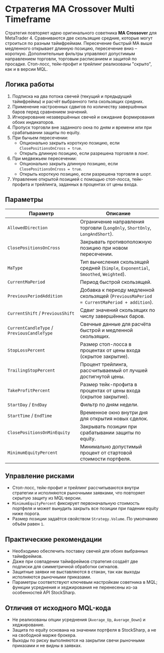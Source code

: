 # Стратегия MA Crossover Multi Timeframe

Стратегия повторяет идею оригинального советника **MA Crossover** для MetaTrader 4. Сравниваются две скользящие средние, которые могут строиться по разным таймфреймам. Пересечение быстрый MA выше медленного открывает длинную позицию, пересечение вниз – короткую. Дополнительные фильтры управляют допустимым направлением торговли, торговым расписанием и защитой по просадке. Стоп-лосс, тейк-профит и трейлинг реализованы "скрыто", как и в версии MQL.

## Логика работы

1. Подписка на два потока свечей (текущий и предыдущий таймфреймы) и расчёт выбранного типа скользящих средних.
2. Применение настроенных сдвигов по количеству завершённых баров перед сравнением значений.
3. Игнорирование незавершённых свечей и ожидание формирования обоих индикаторов.
4. Пропуск торговли вне заданного окна по дням и времени или при срабатывании защиты по equity.
5. При бычьем пересечении:
   - Опционально закрыть короткую позицию, если `ClosePositionsOnCross = true`.
   - Открыть длинную позицию, если разрешена торговля в лонг.
6. При медвежьем пересечении:
   - Опционально закрыть длинную позицию, если `ClosePositionsOnCross = true`.
   - Открыть короткую позицию, если разрешена торговля в шорт.
7. Управление открытой позицией с помощью стоп-лосса, тейк-профита и трейлинга, заданных в процентах от цены входа.

## Параметры

| Параметр | Описание |
|----------|----------|
| `AllowedDirection` | Ограничение направления торговли (`LongOnly`, `ShortOnly`, `LongAndShort`). |
| `ClosePositionsOnCross` | Закрывать противоположную позицию при новом пересечении. |
| `MaType` | Тип вычисления скользящей средней (`Simple`, `Exponential`, `Smoothed`, `Weighted`). |
| `CurrentMaPeriod` | Период быстрой скользящей. |
| `PreviousPeriodAddition` | Добавка к периоду медленной скользящей (`PreviousMaPeriod = CurrentMaPeriod + addition`). |
| `CurrentShift` / `PreviousShift` | Сдвиг значений скользящих по числу завершённых баров. |
| `CurrentCandleType` / `PreviousCandleType` | Свечные данные для расчёта быстрой и медленной скользящих. |
| `StopLossPercent` | Размер стоп-лосса в процентах от цены входа (скрытое закрытие). |
| `TrailingStopPercent` | Процент трейлинга, рассчитываемый от лучшей достигнутой цены. |
| `TakeProfitPercent` | Размер тейк-профита в процентах от цены входа (скрытое закрытие). |
| `StartDay` / `EndDay` | Фильтр по дням недели. |
| `StartTime` / `EndTime` | Временное окно внутри дня для открытия новых сделок. |
| `ClosePositionsOnMinEquity` | Закрывать позиции при срабатывании защиты по equity. |
| `MinimumEquityPercent` | Минимально допустимый процент от стартовой стоимости портфеля. |

## Управление рисками

- Стоп-лосс, тейк-профит и трейлинг рассчитываются внутри стратегии и исполняются рыночными заявками, что повторяет скрытую защиту из MQL-версии.
- `MinimumEquityPercent` фиксирует первоначальную стоимость портфеля и может вынудить закрыть все позиции при падении equity ниже порога.
- Размер позиции задаётся свойством `Strategy.Volume`. По умолчанию объём равен `1`.

## Практические рекомендации

- Необходимо обеспечить поставку свечей для обоих выбранных таймфреймов.
- Даже при совпадении таймфреймов стратегия создаёт две подписки для симметричной обработки сигналов.
- Защитные заявки не выставляются в стакан, так как выходы исполняются рыночными приказами.
- Параметры соответствуют ключевым настройкам советника в MQL; функции усреднения и хеджирования не перенесены из-за особенностей API StockSharp.

## Отличия от исходного MQL-кода

- Не реализованы опции усреднения (`Average_Up`, `Average_Down`) и хеджирование.
- Защита по equity основана на значении портфеля в StockSharp, а не на свободной марже брокера.
- Выходы по риску выполняются на закрытии свечи рыночными приказами и не видны в заявках.

